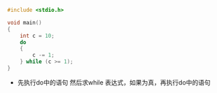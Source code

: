 ```c
#include <stdio.h>

void main()
{
    int c = 10;
    do
    {
        c -= 1;
    } while (c >= 1);
}
```
- 先执行do中的语句 然后求while 表达式，如果为真，再执行do中的语句
